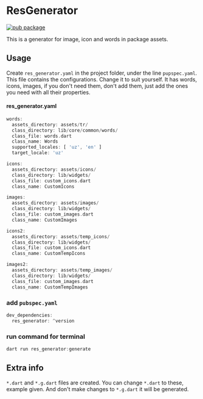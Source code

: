 # ResGenerator
<?code-excerpt path-base="example/lib"?>

[![pub package](https://img.shields.io/pub/v/res_generator.svg)](https://pub.dev/packages/res_generator)

This is a generator for image, icon and words in package assets.

## Usage

Create `res_generator.yaml` in the project folder, under the line `pupspec.yaml`. This file contains the configurations. Change it to suit yourself. It has words, icons, images, if you don't need them, don't add them, just add the ones you need with all their properties.

#### res_generator.yaml
<?code-excerpt "readme_excerpts.dart (Write)"?>
```dart
words:
  assets_directory: assets/tr/
  class_directory: lib/core/common/words/
  class_file: words.dart
  class_name: Words
  supported_locales: [ 'uz', 'en' ]
  target_locale: 'uz'

icons:
  assets_directory: assets/icons/
  class_directory: lib/widgets/
  class_file: custom_icons.dart
  class_name: CustomIcons

images:
  assets_directory: assets/images/
  class_directory: lib/widgets/
  class_file: custom_images.dart
  class_name: CustomImages

icons2:
  assets_directory: assets/temp_icons/
  class_directory: lib/widgets/
  class_file: custom_icons.dart
  class_name: CustomTempIcons

images2:
  assets_directory: assets/temp_images/
  class_directory: lib/widgets/
  class_file: custom_images.dart
  class_name: CustomTempImages
```

### add `pubspec.yaml`
<?code-excerpt "readme_excerpts.dart (Write)"?>
```dart
dev_dependencies:
  res_generator: ^version
```

### run command for terminal
<?code-excerpt "readme_excerpts.dart (Write)"?>
```dart
dart run res_generator:generate
```

## Extra info

`*.dart` and `*.g.dart` files are created.
You can change `*.dart` to these, example given. And don't make changes to `*.g.dart` it will be generated.